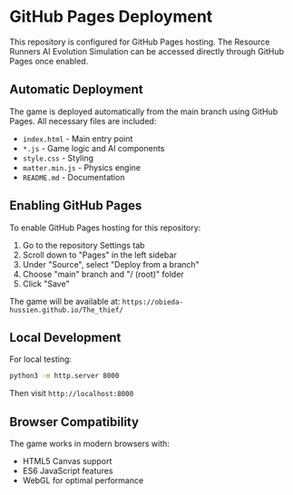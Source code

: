 # GitHub Pages Deployment

This repository is configured for GitHub Pages hosting. The Resource Runners AI Evolution Simulation can be accessed directly through GitHub Pages once enabled.

## Automatic Deployment

The game is deployed automatically from the main branch using GitHub Pages. All necessary files are included:

- `index.html` - Main entry point
- `*.js` - Game logic and AI components  
- `style.css` - Styling
- `matter.min.js` - Physics engine
- `README.md` - Documentation

## Enabling GitHub Pages

To enable GitHub Pages hosting for this repository:

1. Go to the repository Settings tab
2. Scroll down to "Pages" in the left sidebar
3. Under "Source", select "Deploy from a branch"
4. Choose "main" branch and "/ (root)" folder
5. Click "Save"

The game will be available at: `https://obieda-hussien.github.io/The_thief/`

## Local Development

For local testing:
```bash
python3 -m http.server 8000
```
Then visit `http://localhost:8000`

## Browser Compatibility

The game works in modern browsers with:
- HTML5 Canvas support
- ES6 JavaScript features
- WebGL for optimal performance